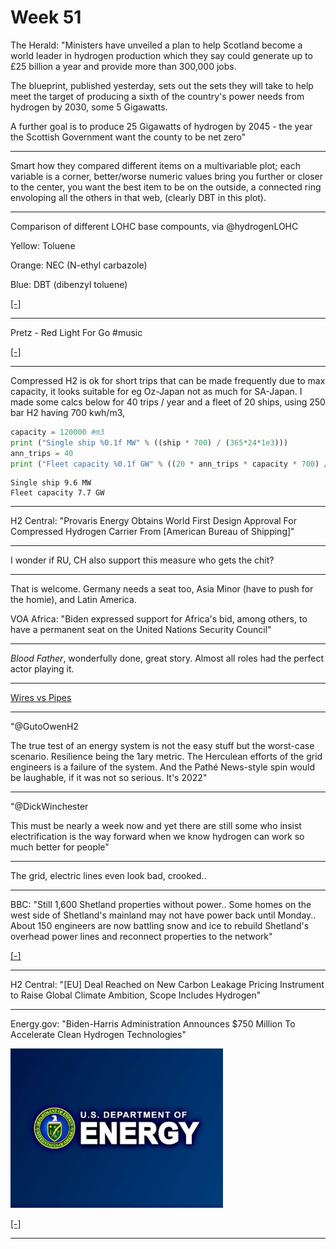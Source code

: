 # Week 51 

The Herald: "Ministers have unveiled a plan to help Scotland become a
world leader in hydrogen production which they say could generate up
to £25 billion a year and provide more than 300,000 jobs.

The blueprint, published yesterday, sets out the sets they will take
to help meet the target of producing a sixth of the country's power
needs from hydrogen by 2030, some 5 Gigawatts.

A further goal is to produce 25 Gigawatts of hydrogen by 2045 - the
year the Scottish Government want the county to be net zero"

---

Smart how they compared different items on a multivariable plot; each
variable is a corner, better/worse numeric values bring you further or
closer to the center, you want the best item to be on the outside, a
connected ring envoloping all the others in that web, (clearly DBT in
this plot).

---

Comparison of different LOHC base compounts, via @hydrogenLOHC

Yellow: Toluene

Orange: NEC (N-ethyl carbazole)

Blue: DBT (dibenzyl toluene)

[[-]](tweets/2022/lohc-compare.jpeg)

---

Pretz - Red Light For Go \#music

[[-]](https://youtu.be/_KMFsq_6N6A)

---

Compressed H2 is ok for short trips that can be made frequently due to
max capacity, it looks suitable for eg Oz-Japan not as much for
SA-Japan. I made some calcs below for 40 trips / year and a fleet of
20 ships, using 250 bar H2 having 700 kwh/m3,

```python
capacity = 120000 #m3
print ("Single ship %0.1f MW" % ((ship * 700) / (365*24*1e3)))
ann_trips = 40
print ("Fleet capacity %0.1f GW" % ((20 * ann_trips * capacity * 700) / (365*24*1e6)))
```

```text
Single ship 9.6 MW
Fleet capacity 7.7 GW
```

---

H2 Central: "Provaris Energy Obtains World First Design Approval For
Compressed Hydrogen Carrier From [American Bureau of Shipping]"

---

I wonder if RU, CH also support this measure who gets the chit? 

---

That is welcome. Germany needs a seat too, Asia Minor (have to push
for the homie), and Latin America.

VOA Africa: "Biden expressed support for Africa's bid, among others,
to have a permanent seat on the United Nations Security Council"

---

*Blood Father*, wonderfully done, great story. Almost all roles had the perfect
actor playing it.

---

[Wires vs Pipes](2019/03/wirespipes.html)

---

"@GutoOwenH2

The true test of an energy system is not the easy stuff but the
worst-case scenario. Resilience being the 1ary metric. The Herculean
efforts of the grid engineers is a failure of the system. And the
Pathé News-style spin would be laughable, if it was not so
serious. It's 2022"

---

"@DickWinchester

This must be nearly a week now and yet there are still some who insist
electrification is the way forward when we know hydrogen can work so
much better for people"

---

The grid, electric lines even look bad, crooked.. 

---

BBC: "Still 1,600 Shetland properties without power.. Some homes on
the west side of Shetland's mainland may not have power back until
Monday.. About 150 engineers are now battling snow and ice to rebuild
Shetland's overhead power lines and reconnect properties to the
network"

[[-]](https://www.bbc.co.uk/news/uk-scotland-north-east-orkney-shetland-63992391)

---

H2 Central: "[EU] Deal Reached on New Carbon Leakage Pricing
Instrument to Raise Global Climate Ambition, Scope Includes Hydrogen"

---

Energy.gov: "Biden-Harris Administration Announces $750 Million To
Accelerate Clean Hydrogen Technologies"

<img width="340" src="twimg/FkP5aBFXoAMaFzo.jpg"/>

[[-]](https://www.energy.gov/articles/biden-harris-administration-announces-750-million-accelerate-clean-hydrogen-technologies	)

---
